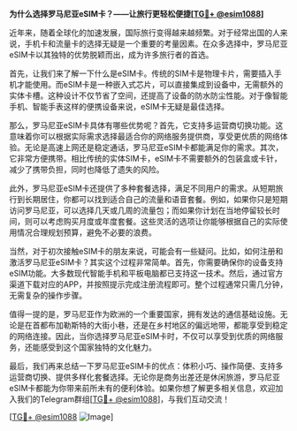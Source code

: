 **为什么选择罗马尼亚eSIM卡？——让旅行更轻松便捷[[TG💪+ @esim1088](https://t.me/s/esim1088)]**

近年来，随着全球化的加速发展，国际旅行变得越来越频繁。对于经常出国的人来说，手机卡和流量卡的选择无疑是一个重要的考量因素。在众多选择中，罗马尼亚eSIM卡以其独特的优势脱颖而出，成为许多旅行者的首选。

首先，让我们来了解一下什么是eSIM卡。传统的SIM卡是物理卡片，需要插入手机才能使用。而eSIM卡是一种嵌入式芯片，可以直接集成到设备中，无需额外的实体卡槽。这种设计不仅节省了空间，还提高了设备的防水防尘性能。对于像智能手机、智能手表这样的便携设备来说，eSIM卡无疑是最佳选择。

那么，罗马尼亚eSIM卡具体有哪些优势呢？首先，它支持多运营商切换功能。这意味着你可以根据实际需求选择最适合你的网络服务提供商，享受更优质的网络体验。无论是高速上网还是稳定通话，罗马尼亚eSIM卡都能满足你的需求。其次，它非常方便携带。相比传统的实体SIM卡，eSIM卡不需要额外的包装盒或卡针，减少了携带负担，同时也降低了遗失的风险。

此外，罗马尼亚eSIM卡还提供了多种套餐选择，满足不同用户的需求。从短期旅行到长期居住，你都可以找到适合自己的流量和语音套餐。例如，如果你只是短期访问罗马尼亚，可以选择几天或几周的流量包；而如果你计划在当地停留较长时间，则可以考虑购买月度或年度套餐。这些灵活的选项让你能够根据自己的实际使用情况合理规划预算，避免不必要的浪费。

当然，对于初次接触eSIM卡的朋友来说，可能会有一些疑问。比如，如何注册和激活罗马尼亚eSIM卡？其实这个过程非常简单。首先，你需要确保你的设备支持eSIM功能。大多数现代智能手机和平板电脑都已支持这一技术。然后，通过官方渠道下载对应的APP，并按照提示完成注册流程即可。整个过程通常只需几分钟，无需复杂的操作步骤。

值得一提的是，罗马尼亚作为欧洲的一个重要国家，拥有发达的通信基础设施。无论是在首都布加勒斯特的大街小巷，还是在乡村地区的偏远地带，都能享受到稳定的网络连接。因此，当你选择罗马尼亚eSIM卡时，不仅可以享受到优质的网络服务，还能感受到这个国家独特的文化魅力。

最后，我们再来总结一下罗马尼亚eSIM卡的优点：体积小巧、操作简便、支持多运营商切换、提供多样化套餐选择。无论你是商务出差还是休闲旅游，罗马尼亚eSIM卡都能为你带来前所未有的便利体验。如果你想了解更多相关信息，欢迎加入我们的Telegram群组[[TG💪+ @esim1088](https://t.me/s/esim1088)]，与我们互动交流！

[[TG💪+ @esim1088](https://t.me/s/esim1088) ![Image](https://i.postimg.cc/4NQfJmqS/Snipaste-2025-05-13-00-14-12.png)]